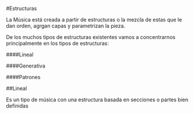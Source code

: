 #Estructuras

La Música está creada a partir de estructuras o la mezcla de estas que le dan orden, agrgan capas y parametrizan la pieza.

De los muchos tipos de estructuras existentes vamos a concentrarnos principalmente en los tipos de estructuras: 

####Lineal

####Generativa

####Patrones


##Lineal

Es un tipo de música con una estructura basada en secciones o partes bien definidas 





